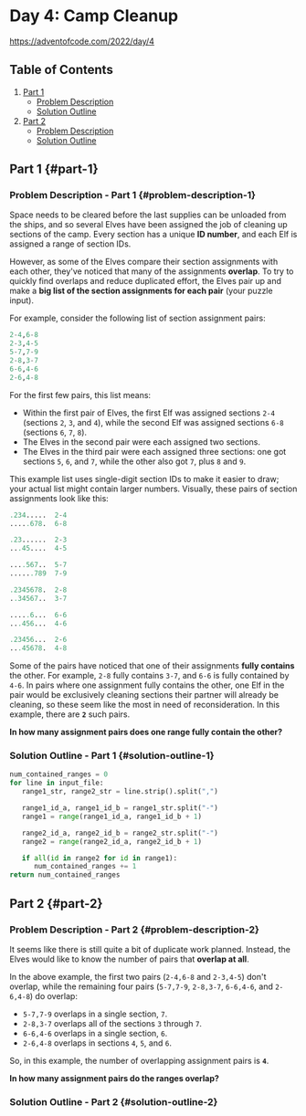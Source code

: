 # Day 4: Camp Cleanup

<https://adventofcode.com/2022/day/4>

## Table of Contents

1. [Part 1](#part-1)
   - [Problem Description](#problem-description-1)
   - [Solution Outline](#solution-outline-1)
1. [Part 2](#part-2)
   - [Problem Description](#problem-description-2)
   - [Solution Outline](#solution-outline-2)

## Part 1 {#part-1}

### Problem Description - Part 1 {#problem-description-1}

Space needs to be cleared before the last supplies can be unloaded from the ships, and so several Elves have been assigned the job of cleaning up sections of the camp. Every section has a unique **ID number**, and each Elf is assigned a range of section IDs.

However, as some of the Elves compare their section assignments with each other, they've noticed that many of the assignments **overlap**. To try to quickly find overlaps and reduce duplicated effort, the Elves pair up and make a **big list of the section assignments for each pair** (your puzzle input).

For example, consider the following list of section assignment pairs:

```python
2-4,6-8
2-3,4-5
5-7,7-9
2-8,3-7
6-6,4-6
2-6,4-8
```

For the first few pairs, this list means:

- Within the first pair of Elves, the first Elf was assigned sections `2-4` (sections `2`, `3`, and `4`), while the second Elf was assigned sections `6-8` (sections `6`, `7`, `8`).
- The Elves in the second pair were each assigned two sections.
- The Elves in the third pair were each assigned three sections: one got sections `5`, `6`, and `7`, while the other also got `7`, plus `8` and `9`.

This example list uses single-digit section IDs to make it easier to draw; your actual list might contain larger numbers. Visually, these pairs of section assignments look like this:

```python
.234.....  2-4
.....678.  6-8

.23......  2-3
...45....  4-5

....567..  5-7
......789  7-9

.2345678.  2-8
..34567..  3-7

.....6...  6-6
...456...  4-6

.23456...  2-6
...45678.  4-8
```

Some of the pairs have noticed that one of their assignments **fully contains** the other. For example, `2-8` fully contains `3-7`, and `6-6` is fully contained by `4-6`. In pairs where one assignment fully contains the other, one Elf in the pair would be exclusively cleaning sections their partner will already be cleaning, so these seem like the most in need of reconsideration. In this example, there are **`2`** such pairs.

**In how many assignment pairs does one range fully contain the other?**

### Solution Outline - Part 1 {#solution-outline-1}

```python
num_contained_ranges = 0
for line in input_file:
   range1_str, range2_str = line.strip().split(",")

   range1_id_a, range1_id_b = range1_str.split("-")
   range1 = range(range1_id_a, range1_id_b + 1)

   range2_id_a, range2_id_b = range2_str.split("-")
   range2 = range(range2_id_a, range2_id_b + 1)

   if all(id in range2 for id in range1):
      num_contained_ranges += 1
return num_contained_ranges
```

## Part 2 {#part-2}

### Problem Description - Part 2 {#problem-description-2}

It seems like there is still quite a bit of duplicate work planned. Instead, the Elves would like to know the number of pairs that **overlap at all**.

In the above example, the first two pairs (`2-4,6-8` and `2-3,4-5`) don't overlap, while the remaining four pairs (`5-7,7-9`, `2-8,3-7`, `6-6,4-6`, and `2-6,4-8`) do overlap:

- `5-7,7-9` overlaps in a single section, `7`.
- `2-8,3-7` overlaps all of the sections `3` through `7`.
- `6-6,4-6` overlaps in a single section, `6`.
- `2-6,4-8` overlaps in sections `4`, `5`, and `6`.

So, in this example, the number of overlapping assignment pairs is **`4`**.

**In how many assignment pairs do the ranges overlap?**

### Solution Outline - Part 2 {#solution-outline-2}
